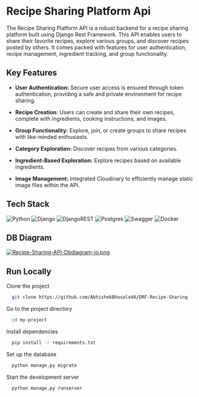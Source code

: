 
# Recipe Sharing Platform Api

The Recipe Sharing Platform API is a robust backend for a recipe sharing platform built using Django Rest Framework. This API enables users to share their favorite recipes, explore various groups, and discover recipes posted by others. It comes packed with features for user authentication, recipe management, ingredient tracking, and group functionality.
## Key Features

- **User Authentication:** Secure user access is ensured through token authentication, providing a safe and private environment for recipe sharing.

- **Recipe Creation:** Users can create and share their own recipes, complete with ingredients, cooking instructions, and images.

- **Group Functionality:** Explore, join, or create groups to share recipes with like-minded enthusiasts.

- **Category Exploration:** Discover recipes from various categories.

- **Ingredient-Based Exploration:** Explore recipes based on available ingredients.

- **Image Management:** Integrated Cloudinary to efficiently manage static image files within the API.


## Tech Stack
![Python](https://img.shields.io/badge/python-3670A0?style=for-the-badge&logo=python&logoColor=ffdd54)
![Django](https://img.shields.io/badge/django-%23092E20.svg?style=for-the-badge&logo=django&logoColor=white)
![DjangoREST](https://img.shields.io/badge/DJANGO-REST-ff1709?style=for-the-badge&logo=django&logoColor=white&color=ff1709&labelColor=gray)
![Postgres](https://img.shields.io/badge/postgres-%23316192.svg?style=for-the-badge&logo=postgresql&logoColor=white)
![Swagger](https://img.shields.io/badge/-Swagger-%23Clojure?style=for-the-badge&logo=swagger&logoColor=white)
![Docker](https://img.shields.io/badge/docker-%230db7ed.svg?style=for-the-badge&logo=docker&logoColor=white)


## DB Diagram
[![Recipe-Sharing-API-Dbdiagram-io.png](https://i.postimg.cc/NF9vyR7p/Recipe-Sharing-API-Dbdiagram-io.png)](https://postimg.cc/ZvSM2BQd)


## Run Locally

Clone the project

```bash
  git clone https://github.com/AbhishekBhosale46/DRF-Recipe-Sharing
```

Go to the project directory

```bash
  cd my-project
```

Install dependencies

```bash
  pip install -r requirements.txt
```

Set up the database

```bash
  python manage.py migrate
```

Start the development server

```bash
  python manage.py runserver
```



